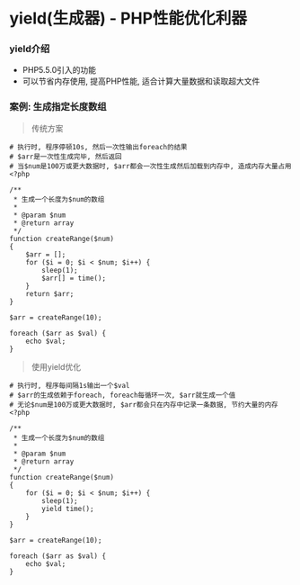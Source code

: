 # yield(生成器) - PHP性能优化利器

### yield介绍
- PHP5.5.0引入的功能
- 可以节省内存使用, 提高PHP性能, 适合计算大量数据和读取超大文件

### 案例: 生成指定长度数组
> 传统方案  

```
# 执行时, 程序停顿10s, 然后一次性输出foreach的结果
# $arr是一次性生成完毕, 然后返回
# 当$num是100万或更大数据时, $arr都会一次性生成然后加载到内存中, 造成内存大量占用
<?php

/**
 * 生成一个长度为$num的数组
 *
 * @param $num
 * @return array
 */
function createRange($num)
{
    $arr = [];
    for ($i = 0; $i < $num; $i++) {
        sleep(1);
        $arr[] = time();
    }
    return $arr;
}

$arr = createRange(10);

foreach ($arr as $val) {
    echo $val;
}
```

> 使用yield优化  

```
# 执行时, 程序每间隔1s输出一个$val
# $arr的生成依赖于foreach, foreach每循环一次, $arr就生成一个值
# 无论$num是100万或更大数据时, $arr都会只在内存中记录一条数据, 节约大量的内存
<?php

/**
 * 生成一个长度为$num的数组
 *
 * @param $num
 * @return array
 */
function createRange($num)
{
    for ($i = 0; $i < $num; $i++) {
        sleep(1);
        yield time();
    }
}

$arr = createRange(10);

foreach ($arr as $val) {
    echo $val;
}
```